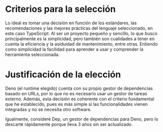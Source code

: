 # Criterios para la selección

Lo ideal es tomar una decisión en función de los estándares, las recomendaciones
y las mejores prácticas del lenguaje seleccionado, en este caso TypeScript.
Al ser un proyecto pequeño y sencillo, lo que busco principalmente es la
simplicidad, pero también son cualidades a tener en cuenta la eficiencia y la
asiduidad de mantenimiento, entre otras.
Entiendo como simplicidad la facilidad para aprender a usar y comprender la
herramienta seleccionada.

# Justificación de la elección

Deno (el runtime elegido) cuenta con su propio gestor de dependencias basado en
URLs, por lo que no es necesario usar un gestor de tareas externo. Además,
esta decisión es coherente con el criterio fundamental que he establecido,
pues es más simple si las funcionalidades vienen integradas y no se necesita
otro software.

Igualmente, consideré Dep, un gestor de dependencias para Deno, pero lo
descarté rápidamente porque lleva 3 años sin ser actualizado.
